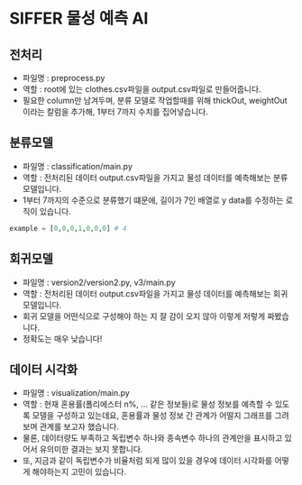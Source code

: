 # SIFFER 물성 예측 AI

## 전처리

- 파일명 : preprocess.py
- 역할 : root에 있는 clothes.csv파일을 output.csv파일로 만들어줍니다.
- 필요한 column만 남겨두며, 분류 모델로 작업할때를 위해 thickOut, weightOut이라는 칼럼을 추가해, 1부터 7까지 수치를 집어넣습니다.

## 분류모델

- 파일명 : classification/main.py
- 역할 : 전처리된 데이터 output.csv파일을 가지고 물성 데이터를 예측해보는 분류 모델입니다.
- 1부터 7까지의 수준으로 분류했기 떄문에, 길이가 7인 배열로 y data를 수정하는 로직이 있습니다.

```python
example = [0,0,0,1,0,0,0] # 4
```

## 회귀모델

- 파일명 : version2/version2.py, v3/main.py
- 역할 : 전처리된 데이터 output.csv파일을 가지고 물성 데이터를 예측해보는 회귀 모델입니다.
- 회귀 모델을 어떤식으로 구성해야 하는 지 잘 감이 오지 않아 이렇게 저렇게 짜봤습니다.
- 정확도는 매우 낮습니다!

## 데이터 시각화

- 파일명 : visualization/main.py
- 역할 : 현재 혼용률(폴리에스터 n%, ... 같은 정보들)로 물성 정보를 예측할 수 있도록 모델을 구성하고 있는데요, 혼용률과 물성 정보 간 관계가 어떨지 그래프를 그려보며 관계를 보고자 했습니다.
- 물론, 데이터량도 부족하고 독립변수 하나와 종속변수 하나의 관계만을 표시하고 있어서 유의미한 결과는 보지 못합니다.
- 또, 지금과 같이 독립변수가 비율처럼 되게 많이 있을 경우에 데이터 시각화를 어떻게 해야하는지 고민이 있습니다.
